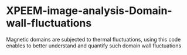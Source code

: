 # XPEEM-image-analysis-Domain-wall-fluctuations
Magnetic domains are subjected to thermal fluctuations, using this code enables to better understand and quantify such domain wall fluctuations
